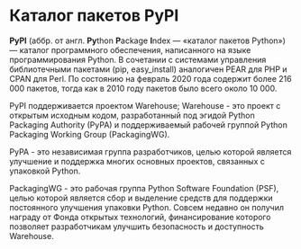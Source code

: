 # Каталог пакетов PyPI

&#x20;**PyPI** (аббр. от англ. **Py**thon **P**ackage **I**ndex — «каталог пакетов Python») — каталог программного обеспечения, написанного на языке программирования Python. В сочетании с системами управления библиотечными пакетами (pip, easy\_install) аналогичен PEAR для PHP и CPAN для Perl. По состоянию на февраль 2020 года содержит более 216 000 пакетов, тогда как в 2010 году пакетов было всего около 10 000.

PyPI поддерживается проектом Warehouse; Warehouse - это проект с открытым исходным кодом, разработанный под эгидой Python Packaging Authority (PyPA) и поддерживаемый рабочей группой Python Packaging Working Group (PackagingWG).

PyPA - это независимая группа разработчиков, целью которой является улучшение и поддержка многих основных проектов, связанных с упаковкой Python.

PackagingWG - это рабочая группа Python Software Foundation (PSF), целью которой является сбор и выделение средств для поддержки постоянного улучшения упаковки Python. Совсем недавно он получил награду от Фонда открытых технологий, финансирование которого позволяет разработчикам улучшить безопасность и доступность Warehouse.
